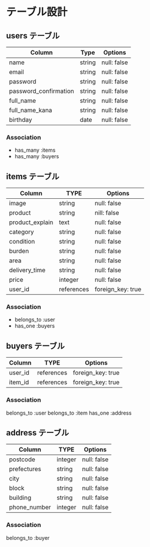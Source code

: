 # テーブル設計

## users テーブル

| Column         | Type      | Options       |
| -------------  | --------- | ------------- |
| name           | string    | null: false   |
| email          | string    | null: false   |
| password       | string    | null: false   |
| password_confirmation | string | null: false |
| full_name      | string    | null: false   |
| full_name_kana | string    | null: false   |
| birthday       | date      | null: false   |

### Association

- has_many :items
- has_many :buyers

## items テーブル

|  Column   | TYPE      | Options        |
| --------- | --------- | -------------- |
| image     | string    | null: false    |
| product | string | nill: false |
| product_explain | text | null: false |
| category | string | null: false |
| condition | string | null: false |
| burden | string | null: false |
| area | string | null: false |
| delivery_time | string | null: false |
| price | integer | null: false |
| user_id | references | foreign_key: true |

### Association

- belongs_to :user
- has_one :buyers

## buyers テーブル

|  Column   | TYPE      | Options        |
| --------- | --------- | -------------- |
| user_id   | references | foreign_key: true |
| item_id | references | foreign_key: true |

### Association

belongs_to :user
belongs_to :item
has_one :address

## address テーブル

|  Column   | TYPE      | Options        |
| --------- | --------- | -------------- |
| postcode | integer | null: false |
| prefectures | string | null: false |
| city | string | null: false |
| block | string | null: false |
| building | string | null: false |
| phone_number | integer | null: false |

### Association

belongs_to :buyer